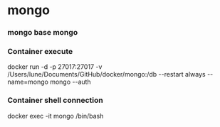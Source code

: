 # mongo 

### mongo base mongo 

### Container execute		    
docker run -d -p 27017:27017 -v /Users/lune/Documents/GitHub/docker/mongo:/db --restart always --name=mongo mongo --auth 

### Container shell connection
docker exec -it mongo /bin/bash
